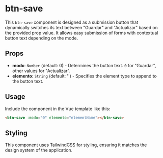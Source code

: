 
# btn-save

This `btn-save` component is designed as a submission button that dynamically switches its text between "Guardar" and "Actualizar" based on the provided prop value. It allows easy submission of forms with contextual button text depending on the mode.

## Props

- **modo**: `Number` (default: 0) - Determines the button text. `0` for "Guardar", other values for "Actualizar".
- **elemento**: `String` (default: '') - Specifies the element type to append to the button text.

## Usage

Include the component in the Vue template like this:

```html
<btn-save :modo="0" elemento="elementName"></btn-save>
```

## Styling

This component uses TailwindCSS for styling, ensuring it matches the design system of the application.
